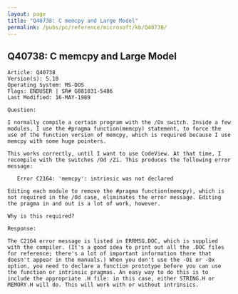 ```yaml
---
layout: page
title: "Q40738: C memcpy and Large Model"
permalink: /pubs/pc/reference/microsoft/kb/Q40738/
---
```


## Q40738: C memcpy and Large Model

	Article: Q40738
	Version(s): 5.10
	Operating System: MS-DOS
	Flags: ENDUSER | SR# G881031-5486
	Last Modified: 16-MAY-1989
	
	Question:
	
	I normally compile a certain program with the /Ox switch. Inside a few
	modules, I use the #pragma function(memcpy) statement, to force the
	use of the function version of memcpy, which is required because I use
	memcpy with some huge pointers.
	
	This works correctly, until I want to use CodeView. At that time, I
	recompile with the switches /Od /Zi. This produces the following error
	message:
	
	   Error C2164: 'memcpy': intrinsic was not declared
	
	Editing each module to remove the #pragma function(memcpy), which is
	not required in the /Od case, eliminates the error message. Editing
	the pragma in and out is a lot of work, however.
	
	Why is this required?
	
	Response:
	
	The C2164 error message is listed in ERRMSG.DOC, which is supplied
	with the compiler. (It's a good idea to print out all the .DOC files
	for reference; there's a lot of important information there that
	doesn't appear in the manuals.) When you don't use the -Oi or -Ox
	option, you need to declare a function prototype before you can use
	the function or intrinsic pragmas. An easy way to do this is to
	include the appropriate .H file: in this case, either STRING.H or
	MEMORY.H will do. This will work with or without intrinsics.
